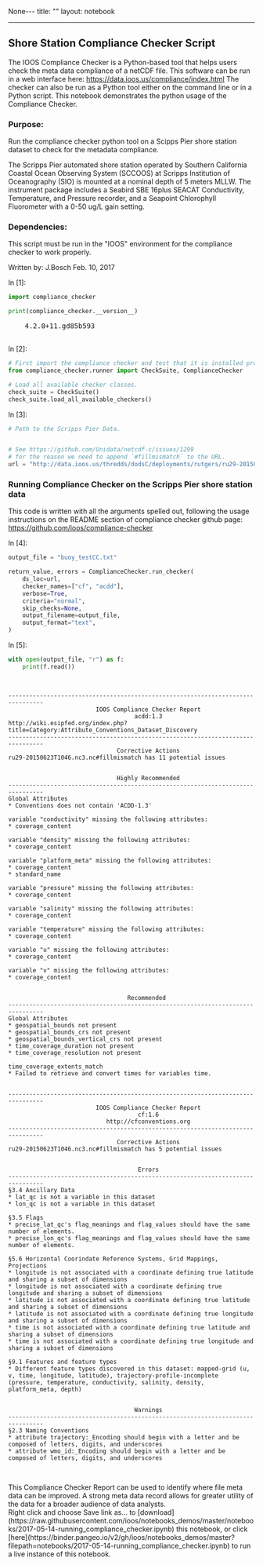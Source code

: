 None---
title: ""
layout: notebook

---
## Shore Station Compliance Checker Script

The IOOS Compliance Checker is a Python-based tool that helps users check the meta data compliance of a netCDF file. This software can be run in a web interface here: https://data.ioos.us/compliance/index.html The checker can also be run as a Python tool either on the command line or in a Python script.  This notebook demonstrates the python usage of the Compliance Checker.


### Purpose: 
Run the compliance checker python tool on a Scipps Pier shore station dataset to check for the metadata compliance.

The Scripps Pier automated shore station operated by Southern California Coastal Ocean Observing System (SCCOOS) at Scripps Institution of Oceanography (SIO) is mounted at a nominal depth of 5 meters MLLW. The instrument package includes a Seabird SBE 16plus SEACAT Conductivity, Temperature, and Pressure recorder, and a Seapoint Chlorophyll Fluorometer with a 0-50 ug/L gain setting.

### Dependencies: 
This script must be run in the "IOOS" environment for the compliance checker to work properly.

Written by: J.Bosch Feb. 10, 2017



<div class="prompt input_prompt">
In&nbsp;[1]:
</div>

```python
import compliance_checker

print(compliance_checker.__version__)
```
<div class="output_area"><div class="prompt"></div>
<pre>
    4.2.0+11.gd85b593

</pre>
</div>
<div class="prompt input_prompt">
In&nbsp;[2]:
</div>

```python
# First import the compliance checker and test that it is installed properly.
from compliance_checker.runner import CheckSuite, ComplianceChecker

# Load all available checker classes.
check_suite = CheckSuite()
check_suite.load_all_available_checkers()
```

<div class="prompt input_prompt">
In&nbsp;[3]:
</div>

```python
# Path to the Scripps Pier Data.


# See https://github.com/Unidata/netcdf-c/issues/1299
# for the reason we need to append `#fillmismatch` to the URL.
url = "http://data.ioos.us/thredds/dodsC/deployments/rutgers/ru29-20150623T1046/ru29-20150623T1046.nc3.nc#fillmismatch"
```

### Running Compliance Checker on the Scripps Pier shore station data
This code is written with all the arguments spelled out, following the usage instructions on the README section of compliance checker github page: https://github.com/ioos/compliance-checker

<div class="prompt input_prompt">
In&nbsp;[4]:
</div>

```python
output_file = "buoy_testCC.txt"

return_value, errors = ComplianceChecker.run_checker(
    ds_loc=url,
    checker_names=["cf", "acdd"],
    verbose=True,
    criteria="normal",
    skip_checks=None,
    output_filename=output_file,
    output_format="text",
)
```

<div class="prompt input_prompt">
In&nbsp;[5]:
</div>

```python
with open(output_file, "r") as f:
    print(f.read())
```
<div class="output_area"><div class="prompt"></div>
<pre>
    
    
    --------------------------------------------------------------------------------
                             IOOS Compliance Checker Report                         
                                        acdd:1.3                                    
    http://wiki.esipfed.org/index.php?title=Category:Attribute_Conventions_Dataset_Discovery
    --------------------------------------------------------------------------------
                                   Corrective Actions                               
    ru29-20150623T1046.nc3.nc#fillmismatch has 11 potential issues
    
    
                                   Highly Recommended                               
    --------------------------------------------------------------------------------
    Global Attributes
    * Conventions does not contain 'ACDD-1.3'
    
    variable "conductivity" missing the following attributes:
    * coverage_content
    
    variable "density" missing the following attributes:
    * coverage_content
    
    variable "platform_meta" missing the following attributes:
    * coverage_content
    * standard_name
    
    variable "pressure" missing the following attributes:
    * coverage_content
    
    variable "salinity" missing the following attributes:
    * coverage_content
    
    variable "temperature" missing the following attributes:
    * coverage_content
    
    variable "u" missing the following attributes:
    * coverage_content
    
    variable "v" missing the following attributes:
    * coverage_content
    
    
                                      Recommended                                   
    --------------------------------------------------------------------------------
    Global Attributes
    * geospatial_bounds not present
    * geospatial_bounds_crs not present
    * geospatial_bounds_vertical_crs not present
    * time_coverage_duration not present
    * time_coverage_resolution not present
    
    time_coverage_extents_match
    * Failed to retrieve and convert times for variables time.
    
    
    --------------------------------------------------------------------------------
                             IOOS Compliance Checker Report                         
                                         cf:1.6                                     
                                http://cfconventions.org                            
    --------------------------------------------------------------------------------
                                   Corrective Actions                               
    ru29-20150623T1046.nc3.nc#fillmismatch has 5 potential issues
    
    
                                         Errors                                     
    --------------------------------------------------------------------------------
    §3.4 Ancillary Data
    * lat_qc is not a variable in this dataset
    * lon_qc is not a variable in this dataset
    
    §3.5 Flags
    * precise_lat_qc's flag_meanings and flag_values should have the same number of elements.
    * precise_lon_qc's flag_meanings and flag_values should have the same number of elements.
    
    §5.6 Horizontal Coorindate Reference Systems, Grid Mappings, Projections
    * longitude is not associated with a coordinate defining true latitude and sharing a subset of dimensions
    * longitude is not associated with a coordinate defining true longitude and sharing a subset of dimensions
    * latitude is not associated with a coordinate defining true latitude and sharing a subset of dimensions
    * latitude is not associated with a coordinate defining true longitude and sharing a subset of dimensions
    * time is not associated with a coordinate defining true latitude and sharing a subset of dimensions
    * time is not associated with a coordinate defining true longitude and sharing a subset of dimensions
    
    §9.1 Features and feature types
    * Different feature types discovered in this dataset: mapped-grid (u, v, time, longitude, latitude), trajectory-profile-incomplete (pressure, temperature, conductivity, salinity, density, platform_meta, depth)
    
    
                                        Warnings                                    
    --------------------------------------------------------------------------------
    §2.3 Naming Conventions
    * attribute trajectory:_Encoding should begin with a letter and be composed of letters, digits, and underscores
    * attribute wmo_id:_Encoding should begin with a letter and be composed of letters, digits, and underscores
    

</pre>
</div>
This Compliance Checker Report can be used to identify where file meta data can be improved.  A strong meta data record allows for greater utility of the data for a broader audience of data analysts.
<br>
Right click and choose Save link as... to
[download](https://raw.githubusercontent.com/ioos/notebooks_demos/master/notebooks/2017-05-14-running_compliance_checker.ipynb)
this notebook, or click [here](https://binder.pangeo.io/v2/gh/ioos/notebooks_demos/master?filepath=notebooks/2017-05-14-running_compliance_checker.ipynb) to run a live instance of this notebook.